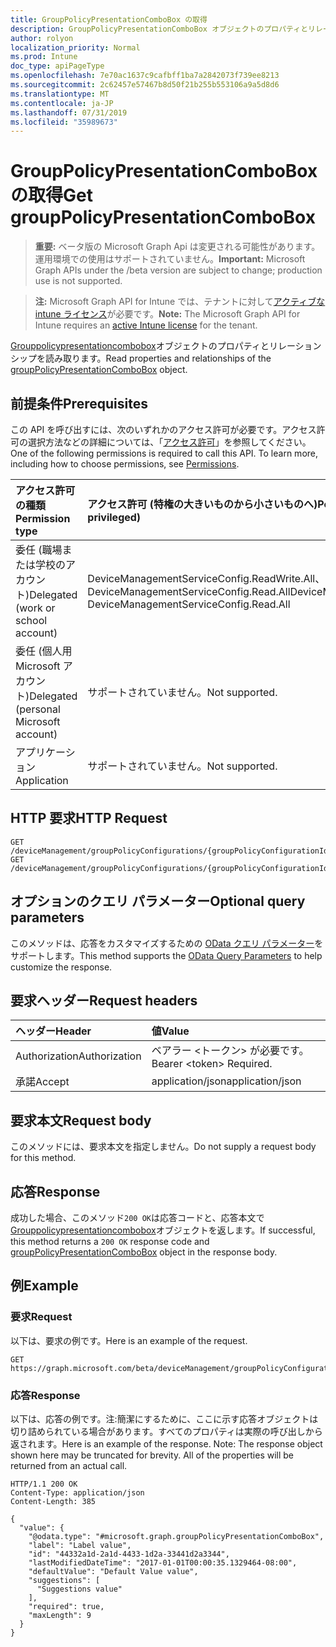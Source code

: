 ```yaml
---
title: GroupPolicyPresentationComboBox の取得
description: GroupPolicyPresentationComboBox オブジェクトのプロパティとリレーションシップを読み取ります。
author: rolyon
localization_priority: Normal
ms.prod: Intune
doc_type: apiPageType
ms.openlocfilehash: 7e70ac1637c9cafbff1ba7a2842073f739ee8213
ms.sourcegitcommit: 2c62457e57467b8d50f21b255b553106a9a5d8d6
ms.translationtype: MT
ms.contentlocale: ja-JP
ms.lasthandoff: 07/31/2019
ms.locfileid: "35989673"
---
```

# <a name="get-grouppolicypresentationcombobox"></a><span data-ttu-id="a1648-103">GroupPolicyPresentationComboBox の取得</span><span class="sxs-lookup"><span data-stu-id="a1648-103">Get groupPolicyPresentationComboBox</span></span>

> <span data-ttu-id="a1648-104">**重要:** ベータ版の Microsoft Graph Api は変更される可能性があります。運用環境での使用はサポートされていません。</span><span class="sxs-lookup"><span data-stu-id="a1648-104">**Important:** Microsoft Graph APIs under the /beta version are subject to change; production use is not supported.</span></span>

> <span data-ttu-id="a1648-105">**注:** Microsoft Graph API for Intune では、テナントに対して[アクティブな intune ライセンス](https://go.microsoft.com/fwlink/?linkid=839381)が必要です。</span><span class="sxs-lookup"><span data-stu-id="a1648-105">**Note:** The Microsoft Graph API for Intune requires an [active Intune license](https://go.microsoft.com/fwlink/?linkid=839381) for the tenant.</span></span>

<span data-ttu-id="a1648-106">[Grouppolicypresentationcombobox](../resources/intune-grouppolicy-grouppolicypresentationcombobox.md)オブジェクトのプロパティとリレーションシップを読み取ります。</span><span class="sxs-lookup"><span data-stu-id="a1648-106">Read properties and relationships of the [groupPolicyPresentationComboBox](../resources/intune-grouppolicy-grouppolicypresentationcombobox.md) object.</span></span>

## <a name="prerequisites"></a><span data-ttu-id="a1648-107">前提条件</span><span class="sxs-lookup"><span data-stu-id="a1648-107">Prerequisites</span></span>
<span data-ttu-id="a1648-p101">この API を呼び出すには、次のいずれかのアクセス許可が必要です。アクセス許可の選択方法などの詳細については、「[アクセス許可](/graph/permissions-reference)」を参照してください。</span><span class="sxs-lookup"><span data-stu-id="a1648-p101">One of the following permissions is required to call this API. To learn more, including how to choose permissions, see [Permissions](/graph/permissions-reference).</span></span>

|<span data-ttu-id="a1648-110">アクセス許可の種類</span><span class="sxs-lookup"><span data-stu-id="a1648-110">Permission type</span></span>|<span data-ttu-id="a1648-111">アクセス許可 (特権の大きいものから小さいものへ)</span><span class="sxs-lookup"><span data-stu-id="a1648-111">Permissions (from most to least privileged)</span></span>|
|:---|:---|
|<span data-ttu-id="a1648-112">委任 (職場または学校のアカウント)</span><span class="sxs-lookup"><span data-stu-id="a1648-112">Delegated (work or school account)</span></span>|<span data-ttu-id="a1648-113">DeviceManagementServiceConfig.ReadWrite.All、DeviceManagementServiceConfig.Read.All</span><span class="sxs-lookup"><span data-stu-id="a1648-113">DeviceManagementServiceConfig.ReadWrite.All, DeviceManagementServiceConfig.Read.All</span></span>|
|<span data-ttu-id="a1648-114">委任 (個人用 Microsoft アカウント)</span><span class="sxs-lookup"><span data-stu-id="a1648-114">Delegated (personal Microsoft account)</span></span>|<span data-ttu-id="a1648-115">サポートされていません。</span><span class="sxs-lookup"><span data-stu-id="a1648-115">Not supported.</span></span>|
|<span data-ttu-id="a1648-116">アプリケーション</span><span class="sxs-lookup"><span data-stu-id="a1648-116">Application</span></span>|<span data-ttu-id="a1648-117">サポートされていません。</span><span class="sxs-lookup"><span data-stu-id="a1648-117">Not supported.</span></span>|

## <a name="http-request"></a><span data-ttu-id="a1648-118">HTTP 要求</span><span class="sxs-lookup"><span data-stu-id="a1648-118">HTTP Request</span></span>
<!-- {
  "blockType": "ignored"
}
-->
``` http
GET /deviceManagement/groupPolicyConfigurations/{groupPolicyConfigurationId}/definitionValues/{groupPolicyDefinitionValueId}/presentationValues/{groupPolicyPresentationValueId}/presentation
GET /deviceManagement/groupPolicyConfigurations/{groupPolicyConfigurationId}/definitionValues/{groupPolicyDefinitionValueId}/presentationValues/{groupPolicyPresentationValueId}/presentation/definition/presentations/{groupPolicyPresentationId}
```

## <a name="optional-query-parameters"></a><span data-ttu-id="a1648-119">オプションのクエリ パラメーター</span><span class="sxs-lookup"><span data-stu-id="a1648-119">Optional query parameters</span></span>
<span data-ttu-id="a1648-120">このメソッドは、応答をカスタマイズするための [OData クエリ パラメーター](https://docs.microsoft.com/en-us/graph/query-parameters)をサポートします。</span><span class="sxs-lookup"><span data-stu-id="a1648-120">This method supports the [OData Query Parameters](https://docs.microsoft.com/en-us/graph/query-parameters) to help customize the response.</span></span>

## <a name="request-headers"></a><span data-ttu-id="a1648-121">要求ヘッダー</span><span class="sxs-lookup"><span data-stu-id="a1648-121">Request headers</span></span>
|<span data-ttu-id="a1648-122">ヘッダー</span><span class="sxs-lookup"><span data-stu-id="a1648-122">Header</span></span>|<span data-ttu-id="a1648-123">値</span><span class="sxs-lookup"><span data-stu-id="a1648-123">Value</span></span>|
|:---|:---|
|<span data-ttu-id="a1648-124">Authorization</span><span class="sxs-lookup"><span data-stu-id="a1648-124">Authorization</span></span>|<span data-ttu-id="a1648-125">ベアラー &lt;トークン&gt; が必要です。</span><span class="sxs-lookup"><span data-stu-id="a1648-125">Bearer &lt;token&gt; Required.</span></span>|
|<span data-ttu-id="a1648-126">承諾</span><span class="sxs-lookup"><span data-stu-id="a1648-126">Accept</span></span>|<span data-ttu-id="a1648-127">application/json</span><span class="sxs-lookup"><span data-stu-id="a1648-127">application/json</span></span>|

## <a name="request-body"></a><span data-ttu-id="a1648-128">要求本文</span><span class="sxs-lookup"><span data-stu-id="a1648-128">Request body</span></span>
<span data-ttu-id="a1648-129">このメソッドには、要求本文を指定しません。</span><span class="sxs-lookup"><span data-stu-id="a1648-129">Do not supply a request body for this method.</span></span>

## <a name="response"></a><span data-ttu-id="a1648-130">応答</span><span class="sxs-lookup"><span data-stu-id="a1648-130">Response</span></span>
<span data-ttu-id="a1648-131">成功した場合、このメソッド`200 OK`は応答コードと、応答本文で[Grouppolicypresentationcombobox](../resources/intune-grouppolicy-grouppolicypresentationcombobox.md)オブジェクトを返します。</span><span class="sxs-lookup"><span data-stu-id="a1648-131">If successful, this method returns a `200 OK` response code and [groupPolicyPresentationComboBox](../resources/intune-grouppolicy-grouppolicypresentationcombobox.md) object in the response body.</span></span>

## <a name="example"></a><span data-ttu-id="a1648-132">例</span><span class="sxs-lookup"><span data-stu-id="a1648-132">Example</span></span>

### <a name="request"></a><span data-ttu-id="a1648-133">要求</span><span class="sxs-lookup"><span data-stu-id="a1648-133">Request</span></span>
<span data-ttu-id="a1648-134">以下は、要求の例です。</span><span class="sxs-lookup"><span data-stu-id="a1648-134">Here is an example of the request.</span></span>
``` http
GET https://graph.microsoft.com/beta/deviceManagement/groupPolicyConfigurations/{groupPolicyConfigurationId}/definitionValues/{groupPolicyDefinitionValueId}/presentationValues/{groupPolicyPresentationValueId}/presentation
```

### <a name="response"></a><span data-ttu-id="a1648-135">応答</span><span class="sxs-lookup"><span data-stu-id="a1648-135">Response</span></span>
<span data-ttu-id="a1648-p102">以下は、応答の例です。注:簡潔にするために、ここに示す応答オブジェクトは切り詰められている場合があります。すべてのプロパティは実際の呼び出しから返されます。</span><span class="sxs-lookup"><span data-stu-id="a1648-p102">Here is an example of the response. Note: The response object shown here may be truncated for brevity. All of the properties will be returned from an actual call.</span></span>
``` http
HTTP/1.1 200 OK
Content-Type: application/json
Content-Length: 385

{
  "value": {
    "@odata.type": "#microsoft.graph.groupPolicyPresentationComboBox",
    "label": "Label value",
    "id": "44332a1d-2a1d-4433-1d2a-33441d2a3344",
    "lastModifiedDateTime": "2017-01-01T00:00:35.1329464-08:00",
    "defaultValue": "Default Value value",
    "suggestions": [
      "Suggestions value"
    ],
    "required": true,
    "maxLength": 9
  }
}
```





